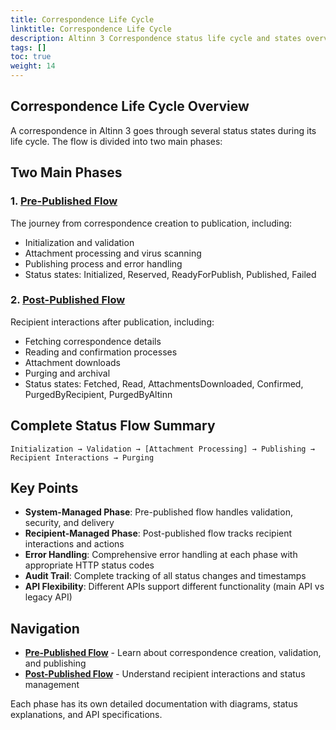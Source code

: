 ```yaml
---
title: Correspondence Life Cycle
linktitle: Correspondence Life Cycle
description: Altinn 3 Correspondence status life cycle and states overview.
tags: []
toc: true
weight: 14
---
```


## Correspondence Life Cycle Overview

A correspondence in Altinn 3 goes through several status states during its life cycle. The flow is divided into two main phases:

## Two Main Phases

### 1. [Pre-Published Flow](pre-published/)
The journey from correspondence creation to publication, including:
- Initialization and validation
- Attachment processing and virus scanning
- Publishing process and error handling
- Status states: Initialized, Reserved, ReadyForPublish, Published, Failed

### 2. [Post-Published Flow](post-published/)
Recipient interactions after publication, including:
- Fetching correspondence details
- Reading and confirmation processes
- Attachment downloads
- Purging and archival
- Status states: Fetched, Read, AttachmentsDownloaded, Confirmed, PurgedByRecipient, PurgedByAltinn

## Complete Status Flow Summary

```
Initialization → Validation → [Attachment Processing] → Publishing → Recipient Interactions → Purging
```

## Key Points

- **System-Managed Phase**: Pre-published flow handles validation, security, and delivery
- **Recipient-Managed Phase**: Post-published flow tracks recipient interactions and actions
- **Error Handling**: Comprehensive error handling at each phase with appropriate HTTP status codes
- **Audit Trail**: Complete tracking of all status changes and timestamps
- **API Flexibility**: Different APIs support different functionality (main API vs legacy API)

## Navigation

- **[Pre-Published Flow](pre-published/)** - Learn about correspondence creation, validation, and publishing
- **[Post-Published Flow](post-published/)** - Understand recipient interactions and status management

Each phase has its own detailed documentation with diagrams, status explanations, and API specifications. 